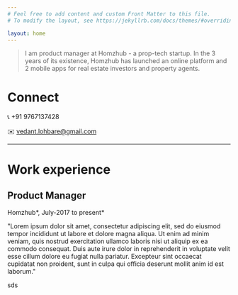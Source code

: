 ```yaml
---
# Feel free to add content and custom Front Matter to this file.
# To modify the layout, see https://jekyllrb.com/docs/themes/#overriding-theme-defaults

layout: home
---
```

> I am product manager at Homzhub - a prop-tech startup. In the 3 years of its existence, Homzhub has launched an online platform and 2 mobile apps for real estate investors and property agents.

# Connect

📞 +91 9767137428

✉️ [vedant.lohbare@gmail.com](mailto:Vedant.lohbare@gmail.com?subject=Hi%20Vedant%20)

---

# Work experience

## Product Manager

Homzhub*, July-2017 to present*

"Lorem ipsum dolor sit amet, consectetur adipiscing elit, sed do eiusmod tempor incididunt ut labore et dolore magna aliqua. Ut enim ad minim veniam, quis nostrud exercitation ullamco laboris nisi ut aliquip ex ea commodo consequat. Duis aute irure dolor in reprehenderit in voluptate velit esse cillum dolore eu fugiat nulla pariatur. Excepteur sint occaecat cupidatat non proident, sunt in culpa qui officia deserunt mollit anim id est laborum."



 sds